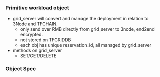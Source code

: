### Primitive workload object

- grid_server will convert and manage the deployment in relation to 3Node and TFCHAIN.
  - only send over RMB directly from grid_server to 3node, end2end encrypted.
  - not stored on TFGRIDDB
  - each obj has unique reservation_id, all managed by grid_server
- methods on grid_server
  - SET/GET/DELETE

### Object Spec
